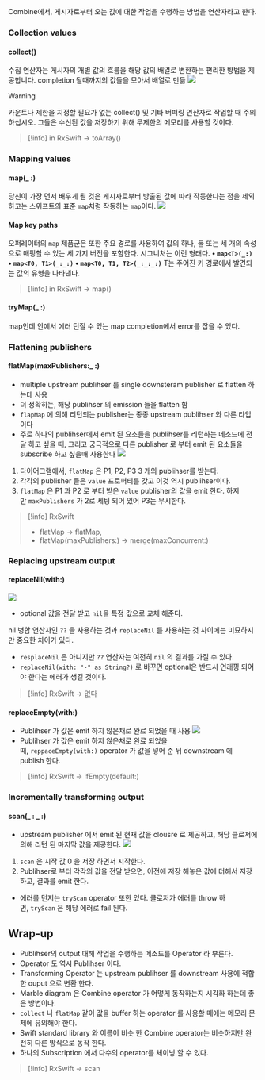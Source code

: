 Combine에서, 게시자로부터 오는 값에 대한 작업을 수행하는 방법을 연산자라고 한다.

### **Collection values**

#### collect()
수집 연산자는 게시자의 개별 값의 흐름을 해당 값의 배열로 변환하는 편리한 방법을 제공합니다.
completion 될때까지의 값들을 모아서 배열로 만듦
![](Pasted%20image%2020240717113641.png)

> [!warning]
> 카운트나 제한을 지정할 필요가 없는 collect() 및 기타 버퍼링 연산자로 작업할 때 주의하십시오. 그들은 수신된 값을 저장하기 위해 무제한의 메모리를 사용할 것이다.

> [!info] in RxSwift -> toArray()

### **Mapping values**
#### map(_ :)
당신이 가장 먼저 배우게 될 것은 게시자로부터 방출된 값에 따라 작동한다는 점을 제외하고는 스위프트의 표준 `map`처럼 작동하는 `map`이다.
![](Pasted%20image%2020240717113647.png)
#### Map key paths
오퍼레이터의 `map` 제품군은 또한 주요 경로를 사용하여 값의 하나, 둘 또는 세 개의 속성으로 매핑할 수 있는 세 가지 버전을 포함한다. 시그니처는 이런 형태다.
**• `map<T>(_:)`**
**• `map<T0, T1>(_:_:)`**
**• `map<T0, T1, T2>(_:_:_:)`**
T는 주어진 키 경로에서 발견되는 값의 유형을 나타낸다.

> [!info] in RxSwift -> map()

#### tryMap(_ :)
map인데 안에서 에러 던질 수 있는 map completion에서 error를 잡을 수 있다.

### Flattening publishers
#### flatMap(maxPublishers:_ :)
- multiple upstream publihser 를 single downsteram publisher 로 flatten 하는데 사용
- 더 정확히는, 해당 publihser 의 emission 들을 flatten 함
- `flapMap` 에 의해 리턴되는 publisher는 종종 upstream publihser 와 다른 타입이다
- 주로 하나의 publihser에서 emit 된 요소들을 publihser를 리턴하는 메소드에 전달 하고 싶을 때, 그리고 궁극적으로 다른 publisher 로 부터 emit 된 요소들을 subscribe 하고 싶을때 사용한다
![](Pasted%20image%2020240718095100.png)

1. 다이어그램에서, `flatMap` 은 P1, P2, P3 3 개의 publihser를 받는다.
2. 각각의 publisher 들은 `value` 프로퍼티를 갖고 이것 역시 publihser이다.
3. `flatMap` 은 P1 과 P2 로 부터 받은 `value` publisher의 값을 emit 한다. 하지만 `maxPublishers` 가 2로 세팅 되어 있어 P3는 무시한다.

> [!info] RxSwift 
> - flatMap -> flatMap, 
> - flatMap(maxPublishers:) -> merge(maxConcurrent:)
### **Replacing upstream output**
#### replaceNil(with:)
![](Pasted%20image%2020240718095139.png)
- optional 값을 전달 받고 `nil`을 특정 값으로 교체 해준다.

nil 병합 연산자인 `??` 을 사용하는 것과 `replaceNil` 를 사용하는 것 사이에는 미묘하지만 중요한 차이가 있다.

- `resplaceNil` 은 아니지만 `??` 연산자는 여전히 `nil` 의 결과를 가질 수 있다.
- `replaceNil(with: "-" as String?)` 로 바꾸면 optional은 반드시 언래핑 되어야 한다는 에러가 생길 것이다.

> [!info] RxSwift -> 없다
#### replaceEmpty(with:)
- Publihser 가 값은 emit 하지 않은채로 완료 되었을 때 사용
![](Pasted%20image%2020240718095218.png)
- Publihser 가 값은 emit 하지 않은채로 완료 되었을 때, `reppaceEmpty(with:)` operator 가 값을 넣어 준 뒤 downstream 에 publish 한다.

> [!info] RxSwift -> ifEmpty(default:)
### **Incrementally transforming output**
#### scan(_ : _ :)
- upstream publisher 에서 emit 된 현재 값을 clousre 로 제공하고, 해당 클로저에 의해 리턴 된 마지막 값을 제공한다.
![](Pasted%20image%2020240718095304.png)
1. `scan` 은 시작 값 0 을 저장 하면서 시작한다.
2. Publihser로 부터 각각의 값을 전달 받으면, 이전에 저장 해놓은 값에 더해서 저장하고, 결과를 emit 한다.

- 에러를 던지는 `tryScan` operator 또한 있다. 클로저가 에러를 throw 하면, `tryScan` 은 해당 에러로 fail 된다.
## Wrap-up

- Publihser의 output 대해 작업을 수행하는 메소드를 Operator 라 부른다.
- Operator 도 역시 Publihser 이다.
- Transforming Operator 는 upstream publihser 를 downstream 사용에 적합한 ouput 으로 변환 한다.
- Marble diagram 은 Combine operator 가 어떻게 동작하는지 시각화 하는데 좋은 방법이다.
- `collect` 나 `flatMap` 같이 값을 buffer 하는 operator 를 사용할 때에는 메모리 문제에 유의해야 한다.
- Swift standard library 와 이름이 비슷 한 Combine operator는 비슷하지만 완전히 다른 방식으로 동작 한다.
- 하나의 Subscription 에서 다수의 operator를 체이닝 할 수 있다.

> [!info] RxSwift -> scan
